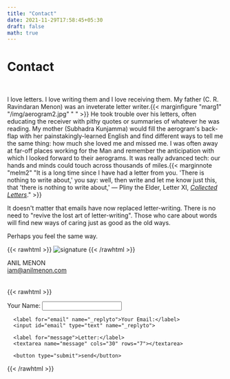 ```yaml
---
title: "Contact"
date: 2021-11-29T17:58:45+05:30
draft: false
math: true
---
```


<h1 class="content-listing-header sans">Contact</h1>

$$~$$

I love letters. I love writing them and I love receiving them. My father (C. R. Ravindaran Menon) was an inveterate letter writer.{{< marginfigure "marg1" "/img/aerogram2.jpg" " " >}} He took trouble over his letters, often educating the receiver with pithy quotes or summaries of whatever he was reading. My mother (Subhadra Kunjamma) would fill the aerogram's back-flap with her painstakingly-learned English and find different ways to tell me the same thing: how much she loved me and missed me. I was often away at far-off places working for the Man and remember the anticipation with which I looked forward to their aerograms. It was really advanced tech: our hands and minds could touch across thousands of miles.{{< marginnote "melm2" "It is a long time since I have had a letter from you. 'There is nothing to write about,' you say: well, then write and let me know just this, that 'there is nothing to write about,'&nbsp;&mdash; Pliny the Elder, Letter XI, [_Collected Letters_](https://archive.org/details/in.gov.ignca.754)." >}} 

It doesn't matter that emails have now replaced letter-writing. There is no need to "revive the lost art of letter-writing". Those who care about words will find new ways of caring just as good as the old ways.

Perhaps you feel the same way.  

{{< rawhtml >}}
<img src="/img/Signature-nobg.png" alt="signature" title="My signature" style="max-width:35%;height:auto; border:0px" />
{{< /rawhtml >}}

ANIL MENON<br>
iam@anilmenon.com
$$~$$
{{< rawhtml >}}
<form class="letter-form" action="https://formspree.io/f/xpzkvdrr" method="POST">
      <label for="personName" class="person-name">Your Name:</label>
      <input id="personName" type="text">

      <label for="email" name="_replyto">Your Email:</label>
      <input id="email" type="text" name="_replyto">

      <label for="message">Letter:</label>
      <textarea name="message" cols="30" rows="7"></textarea>

      <button type="submit">send</button>
</form>
{{< /rawhtml >}}

